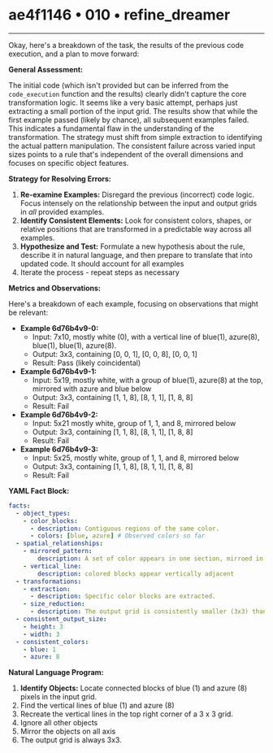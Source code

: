 # ae4f1146 • 010 • refine_dreamer

---
Okay, here's a breakdown of the task, the results of the previous code execution, and a plan to move forward:

**General Assessment:**

The initial code (which isn't provided but can be inferred from the `code_execution` function and the results) clearly didn't capture the core transformation logic. It seems like a very basic attempt, perhaps just extracting a small portion of the input grid. The results show that while the first example passed (likely by chance), all subsequent examples failed. This indicates a fundamental flaw in the understanding of the transformation. The strategy must shift from simple extraction to identifying the actual pattern manipulation. The consistent failure across varied input sizes points to a rule that's independent of the overall dimensions and focuses on specific object features.

**Strategy for Resolving Errors:**

1.  **Re-examine Examples:** Disregard the previous (incorrect) code logic. Focus intensely on the relationship between the input and output grids in *all* provided examples.
2.  **Identify Consistent Elements:** Look for consistent colors, shapes, or relative positions that are transformed in a predictable way across all examples.
3.  **Hypothesize and Test:** Formulate a new hypothesis about the rule, describe it in natural language, and then prepare to translate that into updated code. It should account for all examples
4. Iterate the process - repeat steps as necessary

**Metrics and Observations:**

Here's a breakdown of each example, focusing on observations that might be relevant:

*   **Example 6d76b4v9-0:**
    *   Input: 7x10, mostly white (0), with a vertical line of blue(1), azure(8), blue(1), blue(1), azure(8).
    *   Output: 3x3, containing \[0, 0, 1], \[0, 0, 8], \[0, 0, 1]
    *   Result: Pass (likely coincidental)
*   **Example 6d76b4v9-1:**
    *   Input: 5x19, mostly white, with a group of blue(1), azure(8) at the top, mirrored with azure and blue below
    *   Output: 3x3, containing \[1, 1, 8], \[8, 1, 1], \[1, 8, 8]
    *   Result: Fail
*   **Example 6d76b4v9-2:**
    *   Input: 5x21 mostly white, group of 1, 1, and 8, mirrored below
    *   Output: 3x3, containing \[1, 1, 8], \[8, 1, 1], \[1, 8, 8]
    *   Result: Fail
*   **Example 6d76b4v9-3:**
    *   Input: 5x25, mostly white, group of 1, 1, and 8, mirrored below
    *   Output: 3x3, containing \[1, 1, 8], \[8, 1, 1], \[1, 8, 8]
    *   Result: Fail

**YAML Fact Block:**

```yaml
facts:
  - object_types:
    - color_blocks:
      - description: Contiguous regions of the same color.
      - colors: [blue, azure] # Observed colors so far
  - spatial_relationships:
    - mirrored_pattern: 
        description: A set of color appears in one section, mirroed in another
    - vertical_line:
        description: colored blocks appear vertically adjacent
  - transformations:
    - extraction:
      - description: Specific color blocks are extracted.
    - size_reduction:
      - description: The output grid is consistently smaller (3x3) than the input grids.
  - consistent_output_size:
    - height: 3
    - width: 3
  - consistent_colors:
    - blue: 1
    - azure: 8
```

**Natural Language Program:**

1.  **Identify Objects:** Locate connected blocks of blue (1) and azure (8) pixels in the input grid.
2. Find the vertical lines of blue (1) and azure (8)
3. Recreate the vertical lines in the top right corner of a 3 x 3 grid.
4. Ignore all other objects
5. Mirror the objects on all axis
6. The output grid is always 3x3.


